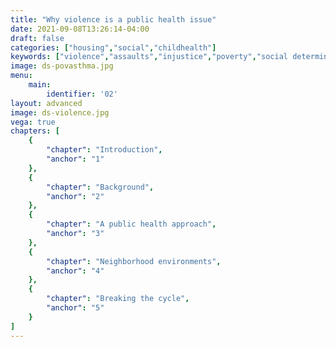 ```yaml
---
title: "Why violence is a public health issue"
date: 2021-09-08T13:26:14-04:00
draft: false
categories: ["housing","social","childhealth"]
keywords: ["violence","assaults","injustice","poverty","social determinants","redlining","disinvestment","racism","neighborhoods"]
image: ds-povasthma.jpg
menu:
    main:
        identifier: '02'
layout: advanced
image: ds-violence.jpg
vega: true
chapters: [
    {
        "chapter": "Introduction",
        "anchor": "1"
    },
    {
        "chapter": "Background",
        "anchor": "2"
    },
    {
        "chapter": "A public health approach",
        "anchor": "3"
    },
    {
        "chapter": "Neighborhood environments",
        "anchor": "4"
    },
    {
        "chapter": "Breaking the cycle",
        "anchor": "5"
    }
]
---
```


